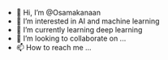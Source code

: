 - 👋 Hi, I’m @Osamakanaan
- 👀 I’m interested in AI and machine learning
- 🌱 I’m currently learning deep learning
- 💞️ I’m looking to collaborate on ...
- 📫 How to reach me ...

<!---
Osamakanaan/Osamakanaan is a ✨ special ✨ repository because its `README.md` (this file) appears on your GitHub profile.
You can click the Preview link to take a look at your changes.
--->
